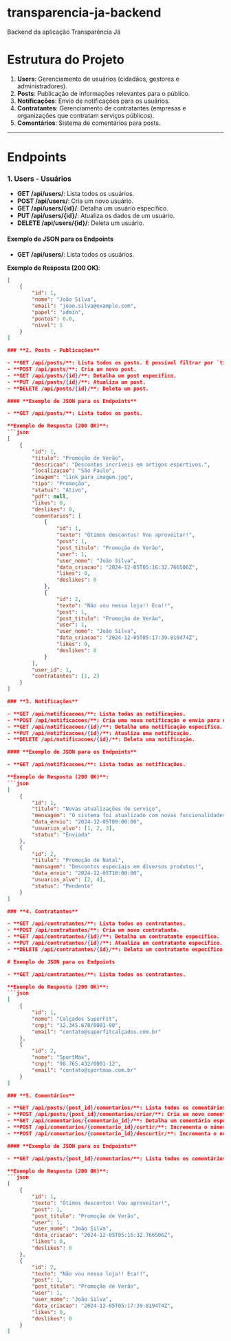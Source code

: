 # transparencia-ja-backend
Backend da aplicação Transparência Já

# Estrutura do Projeto

1. **Users**: Gerenciamento de usuários (cidadãos, gestores e administradores).
2. **Posts**: Publicação de informações relevantes para o público.
3. **Notificações**: Envio de notificações para os usuários.
4. **Contratantes**: Gerenciamento de contratantes (empresas e organizações que contratam serviços públicos).
5. **Comentários**: Sistema de comentários para posts.

---

# Endpoints

### **1. Users - Usuários**

- **GET /api/users/**: Lista todos os usuários.
- **POST /api/users/**: Cria um novo usuário.
- **GET /api/users/{id}/**: Detalha um usuário específico.
- **PUT /api/users/{id}/**: Atualiza os dados de um usuário.
- **DELETE /api/users/{id}/**: Deleta um usuário.

#### **Exemplo de JSON para os Endpoints**

- **GET /api/users/**: Lista todos os usuários.

**Exemplo de Resposta (200 OK)**:
```json
[
    {
        "id": 1,
        "nome": "João Silva",
        "email": "joao.silva@example.com",
        "papel": "admin",
        "pontos": 0.0,
        "nivel": 1
    }
]

### **2. Posts - Publicações**

- **GET /api/posts/**: Lista todos os posts. É possível filtrar por `tipo` e `status`.
- **POST /api/posts/**: Cria um novo post.
- **GET /api/posts/{id}/**: Detalha um post específico.
- **PUT /api/posts/{id}/**: Atualiza um post.
- **DELETE /api/posts/{id}/**: Deleta um post.

#### **Exemplo de JSON para os Endpoints**

- **GET /api/posts/**: Lista todos os posts.

**Exemplo de Resposta (200 OK)**:
```json
[
    {
        "id": 1,
        "titulo": "Promoção de Verão",
        "descricao": "Descontos incríveis em artigos esportivos.",
        "localizacao": "São Paulo",
        "imagem": "link_para_imagem.jpg",
        "tipo": "Promoção",
        "status": "Ativo",
        "pdf": null,
        "likes": 0,
        "deslikes": 0,
        "comentarios": [
            {
                "id": 1,
                "texto": "Ótimos descontos! Vou aproveitar!",
                "post": 1,
                "post_titulo": "Promoção de Verão",
                "user": 1,
                "user_nome": "João Silva",
                "data_criacao": "2024-12-05T05:16:32.766506Z",
                "likes": 0,
                "deslikes": 0
            },
            {
                "id": 2,
                "texto": "Não vou nessa loja!! Eca!!",
                "post": 1,
                "post_titulo": "Promoção de Verão",
                "user": 1,
                "user_nome": "João Silva",
                "data_criacao": "2024-12-05T05:17:39.819474Z",
                "likes": 0,
                "deslikes": 0
            }
        ],
        "user_id": 1,
        "contratantes": [1, 2]
    }
]

### **3. Notificações**

- **GET /api/notificacoes/**: Lista todas as notificações.
- **POST /api/notificacoes/**: Cria uma nova notificação e envia para usuários específicos ou todos os usuários.
- **GET /api/notificacoes/{id}/**: Detalha uma notificação específica.
- **PUT /api/notificacoes/{id}/**: Atualiza uma notificação.
- **DELETE /api/notificacoes/{id}/**: Deleta uma notificação.

#### **Exemplo de JSON para os Endpoints**

- **GET /api/notificacoes/**: Lista todas as notificações.

**Exemplo de Resposta (200 OK)**:
```json
[
    {
        "id": 1,
        "titulo": "Novas atualizações de serviço",
        "mensagem": "O sistema foi atualizado com novas funcionalidades.",
        "data_envio": "2024-12-05T09:00:00",
        "usuarios_alvo": [1, 2, 3],
        "status": "Enviada"
    },
    {
        "id": 2,
        "titulo": "Promoção de Natal",
        "mensagem": "Descontos especiais em diversos produtos!",
        "data_envio": "2024-12-05T10:00:00",
        "usuarios_alvo": [2, 4],
        "status": "Pendente"
    }
]

### **4. Contratantes**

- **GET /api/contratantes/**: Lista todos os contratantes.
- **POST /api/contratantes/**: Cria um novo contratante.
- **GET /api/contratantes/{id}/**: Detalha um contratante específico.
- **PUT /api/contratantes/{id}/**: Atualiza um contratante específico.
- **DELETE /api/contratantes/{id}/**: Deleta um contratante específico.

# Exemplo de JSON para os Endpoints

- **GET /api/contratantes/**: Lista todos os contratantes.

**Exemplo de Resposta (200 OK)**:
```json
[
    {
        "id": 1,
        "nome": "Calçados SuperFit",
        "cnpj": "12.345.678/0001-90",
        "email": "contato@superfitcalçados.com.br"
    },
    {
        "id": 2,
        "nome": "SportMax",
        "cnpj": "98.765.432/0001-12",
        "email": "contato@sportmax.com.br"
    }
]

### **5. Comentários**

- **GET /api/posts/{post_id}/comentarios/**: Lista todos os comentários de um post específico.
- **POST /api/posts/{post_id}/comentarios/criar/**: Cria um novo comentário em um post específico.
- **GET /api/comentarios/{comentario_id}/**: Detalha um comentário específico.
- **POST /api/comentarios/{comentario_id}/curtir/**: Incrementa o número de likes de um comentário.
- **POST /api/comentarios/{comentario_id}/descurtir/**: Incrementa o número de deslikes de um comentário.

#### **Exemplo de JSON para os Endpoints**

- **GET /api/posts/{post_id}/comentarios/**: Lista todos os comentários de um post específico.

**Exemplo de Resposta (200 OK)**:
```json
[
    {
        "id": 1,
        "texto": "Ótimos descontos! Vou aproveitar!",
        "post": 1,
        "post_titulo": "Promoção de Verão",
        "user": 1,
        "user_nome": "João Silva",
        "data_criacao": "2024-12-05T05:16:32.766506Z",
        "likes": 0,
        "deslikes": 0
    },
    {
        "id": 2,
        "texto": "Não vou nessa loja!! Eca!!",
        "post": 1,
        "post_titulo": "Promoção de Verão",
        "user": 1,
        "user_nome": "João Silva",
        "data_criacao": "2024-12-05T05:17:39.819474Z",
        "likes": 0,
        "deslikes": 0
    }
]
